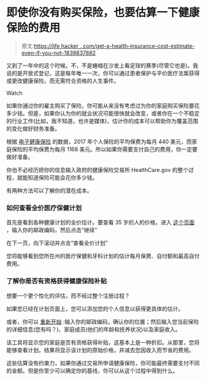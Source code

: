# 即使你没有购买保险，也要估算一下健康保险的费用

> 原文:[https://life hacker . com/get-a-health-insurance-cost-estimate-even-if-you-not-1839837882](https://lifehacker.com/get-a-health-insurance-cost-estimate-even-if-youre-not-1839837882)

又到了一年中的这个时候。不，不是蜷缩在沙发上看足球的赛季(尽管它也是)。我说的是开放式登记，这是每年唯一一次，你可以通过患者保护与平价医疗法案获得或更改健康保险，而无需符合资格的人生事件。

Watch

如果你通过你的雇主购买了保险，你可能从来没有考虑过为你的家庭购买保险要花多少钱。但是，如果你认为你的就业状况可能很快就会改变，或者你在一个不稳定的行业工作(比如，我不知道，也许是媒体)，估计你的成本可以帮助你为覆盖范围的变化做好财务准备。

根据 [电子健康保险](https://www.ehealthinsurance.com/resources/affordable-care-act/much-health-insurance-cost-without-subsidy) 的数据，2017 年个人保险的平均保费为每月 440 美元，而家庭保险的平均保费为每月 1168 美元。所以如果你需要支付自己的费用，你一定要做好准备。

你也不必经历把你的信息输入政府的健康保险交易所 HealthCare.gov 的整个过程，就能知道保险可能会花你多少钱。

有两种方法可以了解你的潜在成本。

### 如何查看全价医疗保健计划

首先是看到各种健康计划的全价估计。要查看 35 岁的人的价格，进入 [这个页面](https://www.healthcare.gov/apply-and-enroll/health-insurance-plans-estimator-overview/) ，输入你的邮政编码，然后点击“继续”

在下一页，向下滚动并点击“查看全价计划”

您将能够看到您所在州的医疗保健和牙科计划的估计每月保费、自付额和最高自付费用。

### **了解你是否有资格获得健康保险补贴**

想要一个更个性化的评估，而不经过整个注册过程？

如果您已经在计划页面上，您可以添加您的个人信息以获得更具体的估计。

或者，你可以 [重新开始](https://www.healthcare.gov/see-plans/#/) :输入你的邮政编码，确认你的位置；然后输入您当前保险的详细信息(您有吗？)、家庭成员(他们的年龄和抚养状况)以及家庭收入。

该工具将显示您的家庭是否有资格获得补贴，这基本上是一种折扣。从那里，您将能够查看计划。结果将显示该计划的原始价格，并减去您因收入而节省的费用。

这些估算没有约束力，如果你通过交易所申请健康保险，你可能最终需要支付不同的金额。但是你至少可以确定你的基线，你可以从这个过程中得到什么。